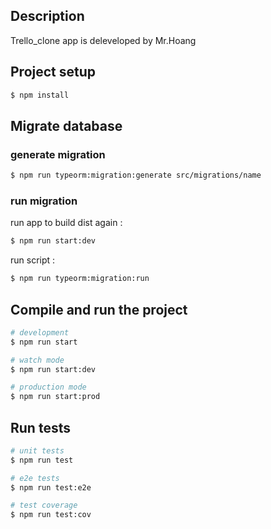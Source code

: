 ## Description

Trello_clone app is deleveloped by Mr.Hoang

## Project setup

```bash
$ npm install
```

## Migrate database
### generate migration
```bash
$ npm run typeorm:migration:generate src/migrations/name
```
### run migration
run app to build dist again :
```bash
$ npm run start:dev
```
run script :
```bash
$ npm run typeorm:migration:run
```
## Compile and run the project

```bash
# development
$ npm run start

# watch mode
$ npm run start:dev

# production mode
$ npm run start:prod
```

## Run tests

```bash
# unit tests
$ npm run test

# e2e tests
$ npm run test:e2e

# test coverage
$ npm run test:cov
```
